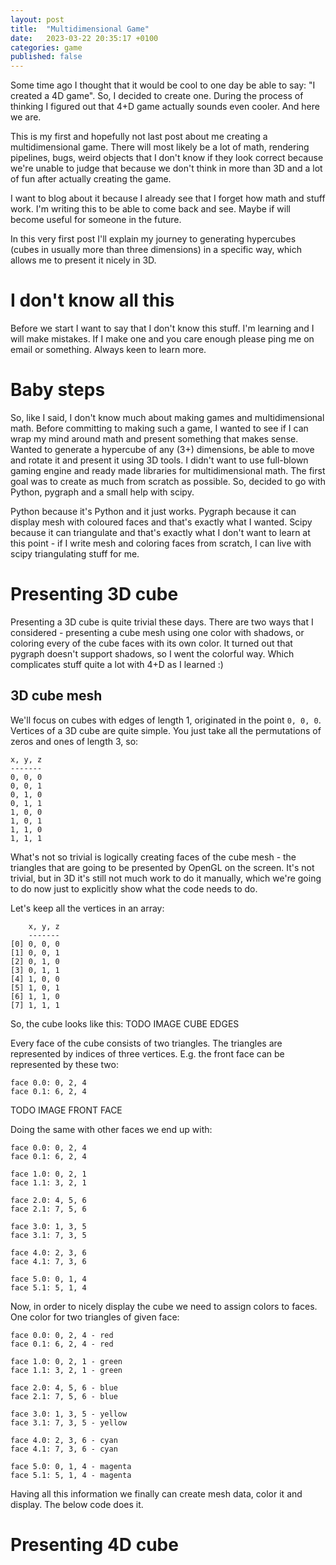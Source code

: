 ```yaml
---
layout: post
title:  "Multidimensional Game"
date:   2023-03-22 20:35:17 +0100
categories: game
published: false
---
```


Some time ago I thought that it would be cool to one day be able to say: "I created a 4D game". So, I decided to create one. During the process of thinking I figured out that 4+D game actually sounds even cooler. And here we are.

This is my first and hopefully not last post about me creating a multidimensional game. There will most likely be a lot of math, rendering pipelines, bugs, weird objects that I don't know if they look correct because we're unable to judge that because we don't think in more than 3D and a lot of fun after actually creating the game.

I want to blog about it because I already see that I forget how math and stuff work. I'm writing this to be able to come back and see. Maybe if will become useful for someone in the future.

In this very first post I'll explain my journey to generating hypercubes (cubes in usually more than three dimensions) in a specific way, which allows me to present it nicely in 3D.

# I don't know all this

Before we start I want to say that I don't know this stuff. I'm learning and I will make mistakes. If I make one and you care enough please ping me on email or something. Always keen to learn more.

# Baby steps

So, like I said, I don't know much about making games and multidimensional math. Before committing to making such a game, I wanted to see if I can wrap my mind around math and present something that makes sense. Wanted to generate a hypercube of any (3+) dimensions, be able to move and rotate it and present it using 3D tools. I didn't want to use full-blown gaming engine and ready made libraries for multidimensional math. The first goal was to create as much from scratch as possible. So, decided to go with Python, pygraph and a small help with scipy.

Python because it's Python and it just works. Pygraph because it can display mesh with coloured faces and that's exactly what I wanted. Scipy because it can triangulate and that's exactly what I don't want to learn at this point - if I write mesh and coloring faces from scratch, I can live with scipy triangulating stuff for me.

# Presenting 3D cube

Presenting a 3D cube is quite trivial these days. There are two ways that I considered - presenting a cube mesh using one color with shadows, or coloring every of the cube faces with its own color. It turned out that pygraph doesn't support shadows, so I went the colorful way. Which complicates stuff quite a lot with 4+D as I learned :)

## 3D cube mesh

We'll focus on cubes with edges of length 1, originated in the point `0, 0, 0`. Vertices of a 3D cube are quite simple. You just take all the permutations of zeros and ones of length 3, so:
```
x, y, z
-------
0, 0, 0
0, 0, 1
0, 1, 0
0, 1, 1
1, 0, 0
1, 0, 1
1, 1, 0
1, 1, 1
```

What's not so trivial is logically creating faces of the cube mesh - the triangles that are going to be presented by OpenGL on the screen. It's not trivial, but in 3D it's still not much work to do it manually, which we're going to do now just to explicitly show what the code needs to do.

Let's keep all the vertices in an array:
```
    x, y, z
    -------
[0] 0, 0, 0
[1] 0, 0, 1
[2] 0, 1, 0
[3] 0, 1, 1
[4] 1, 0, 0
[5] 1, 0, 1
[6] 1, 1, 0
[7] 1, 1, 1
```

So, the cube looks like this:
TODO IMAGE CUBE EDGES

Every face of the cube consists of two triangles. The triangles are represented by indices of three vertices. E.g. the front face can be represented by these two:
```
face 0.0: 0, 2, 4
face 0.1: 6, 2, 4
```

TODO IMAGE FRONT FACE

Doing the same with other faces we end up with:
```
face 0.0: 0, 2, 4
face 0.1: 6, 2, 4

face 1.0: 0, 2, 1
face 1.1: 3, 2, 1

face 2.0: 4, 5, 6
face 2.1: 7, 5, 6

face 3.0: 1, 3, 5
face 3.1: 7, 3, 5

face 4.0: 2, 3, 6
face 4.1: 7, 3, 6

face 5.0: 0, 1, 4
face 5.1: 5, 1, 4
```

Now, in order to nicely display the cube we need to assign colors to faces. One color for two triangles of given face:

```
face 0.0: 0, 2, 4 - red
face 0.1: 6, 2, 4 - red

face 1.0: 0, 2, 1 - green
face 1.1: 3, 2, 1 - green

face 2.0: 4, 5, 6 - blue
face 2.1: 7, 5, 6 - blue

face 3.0: 1, 3, 5 - yellow
face 3.1: 7, 3, 5 - yellow

face 4.0: 2, 3, 6 - cyan
face 4.1: 7, 3, 6 - cyan

face 5.0: 0, 1, 4 - magenta
face 5.1: 5, 1, 4 - magenta
```


Having all this information we finally can create mesh data, color it and display. The below code does it.

# Presenting 4D cube


